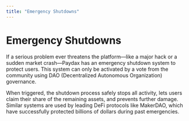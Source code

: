 ```yaml
---
title: "Emergency Shutdowns"
---
```


Emergency Shutdowns
===================

If a serious problem ever threatens the platform—like a major hack or a sudden market crash—Paydax has an emergency shutdown system to protect users. This system can only be activated by a vote from the community using DAO (Decentralized Autonomous Organization) governance.

When triggered, the shutdown process safely stops all activity, lets users claim their share of the remaining assets, and prevents further damage. Similar systems are used by leading DeFi protocols like MakerDAO, which have successfully protected billions of dollars during past emergencies.
